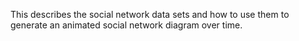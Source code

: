 This describes the social network data sets and how to use them to generate an animated social network diagram over time.
